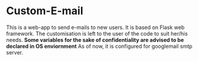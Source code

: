 # Custom-E-mail
This is a web-app to send e-mails to new users. It is based on Flask web framework.
The customisation is left to the user of the code to suit her/his needs.
<b>Some variables for the sake of confidentiality are advised to be declared in OS enviornment</b>
As of now, it is configured for googlemail smtp server.
